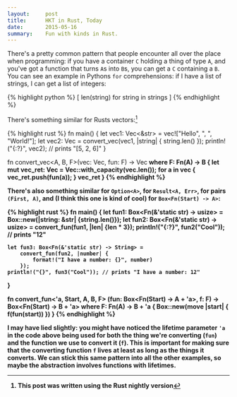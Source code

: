 ```yaml
---
layout:     post
title:      HKT in Rust, Today
date:       2015-05-16
summary:    Fun with kinds in Rust.
---
```


There's a pretty common pattern that people encounter all over the place when programming: if you have a container `C` holding a thing of type `A`, and you've got a function that turns `A`s into `B`s, you can get a `C` containing a `B`.
You can see an example in Pythons `for` comprehensions: if I have a list of strings, I can get a list of integers:

{% highlight python %} [ len(string) for string in strings ] {% endhighlight %}

There's something similar for Rusts vectors:[^1]
[^1]: This post was written using the Rust nightly version 

{% highlight rust %}
fn main() {
    let vec1: Vec<&str> = vec!["Hello", ", ", "World!"];
    let vec2: Vec<usize> = convert_vec(vec1, |string| {
        string.len()
    });
    println!("{:?}", vec2); // prints "[5, 2, 6]"
}

fn convert_vec<A, B, F>(vec: Vec<A>, fun: F) -> Vec<B>
    where F: Fn(A) -> B
{
    let mut vec_ret: Vec<B> = Vec::with_capacity(vec.len());
    for a in vec {
        vec_ret.push(fun(a));
    }
    vec_ret
}
{% endhighlight %}

There's also something similar for `Option<A>`, for `Result<A, Err>`, for pairs `(First, A)`, and (I think this one is kind of cool) for `Box<Fn(Start) -> A>`:

{% highlight rust %}
fn main() {
    let fun1: Box<Fn(&'static str) -> usize> = 
        Box::new(|string: &str| {string.len()});
    let fun2: Box<Fn(&'static str) -> usize> = 
        convert_fun(fun1, |len| {len * 3});
    println!("{:?}", fun2("Cool")); // prints "12"

    let fun3: Box<Fn(&'static str) -> String> = 
        convert_fun(fun2, |number| {
            format!("I have a number: {}", number)
        });
    println!("{}", fun3("Cool")); // prints "I have a number: 12"
}

fn convert_fun<'a, Start, A, B, F>
    (fun: Box<Fn(Start) -> A + 'a>, f: F) -> 
        Box<Fn(Start) -> B + 'a>
    where F: Fn(A) -> B + 'a
{
    Box::new(move |start| {
        f(fun(start))
    })
}
{% endhighlight %}

I may have lied slightly: you might have noticed the lifetime parameter `'a` in the code above being used for both the thing we're converting (`fun`) and the function we use to convert it (`f`).
This is important for making sure that the converting function `f` lives at least as long as the things it converts.
We can stick this same pattern into all the other examples, so maybe the abstraction involves functions with lifetimes.
